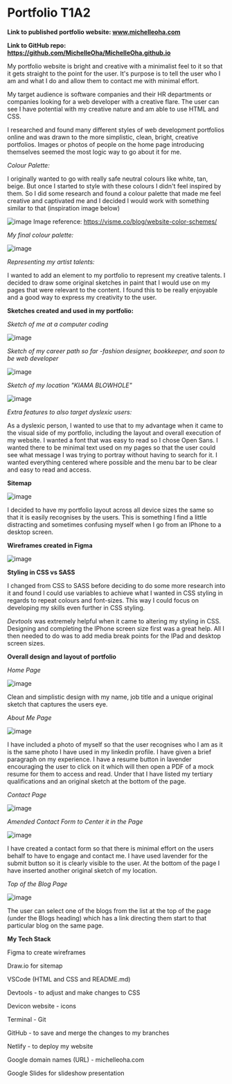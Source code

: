 # Portfolio T1A2

**Link to published portfolio website: www.michelleoha.com**

**Link to GitHub repo: https://github.com/MichelleOha/MichelleOha.github.io**

My portfolio website is bright and creative with a minimalist feel to it so that it gets straight to the point for the user. It's purpose is to tell the user who I am and what I do and allow them to contact me with minimal effort.

My target audience is software companies and their HR departments or companies looking for a web developer with a creative flare. The user can see I have potential with my creative nature and am able to use HTML and CSS.

I researched and found many different styles of web development portfolios online and was drawn to the more simplistic, clean, bright, creative portfolios. Images or photos of people on the home page introducing themselves seemed the most logic way to go about it for me.

_Colour Palette:_

I originally wanted to go with really safe neutral colours like white, tan, beige. But once I started to style with these colours I didn't feel inspired by them. So I did some research and found a colour palette that made me feel creative and captivated me and I decided I would work with something similar to that (inspiration image below)

![image](./docs/colour-palette.png)
Image reference: https://visme.co/blog/website-color-schemes/

_My final colour palette:_

![image](./docs/my-colour-palette.png)

_Representing my artist talents:_

I wanted to add an element to my portfolio to represent my creative talents. I decided to draw some original sketches in paint that I would use on my pages that were relevant to the content. I found this to be really enjoyable and a good way to express my creativity to the user.

**Sketches created and used in my portfolio:**

_Sketch of me at a computer coding_

![image](./assets/Image.png)

_Sketch of my career path so far -fashion designer, bookkeeper, and soon to be web developer_

![image](./assets/jackdollkey.png)

_Sketch of my location "KIAMA BLOWHOLE"_

![image](./assets/kiama3.png)

_Extra features to also target dyslexic users:_

As a dyslexic person, I wanted to use that to my advantage when it came to the visual side of my portfolio, including the layout and overall execution of my website. I wanted a font that was easy to read so I chose Open Sans. I wanted there to be minimal text used on my pages so that the user could see what message I was trying to portray without having to search for it. I wanted everything centered where possible and the menu bar to be clear and easy to read and access.

**Sitemap**

![image](<./docs/portfolio_sitemap.drawio%20(2).png>)

I decided to have my portfolio layout across all device sizes the same so that it is easily recognises by the users. This is something I find a little distracting and sometimes confusing myself when I go from an IPhone to a desktop screen.

**Wireframes created in Figma**

![image](./docs/wireframes-T1A2.png)

**Styling in CSS vs SASS**

I changed from CSS to SASS before deciding to do some more research into it and found I could use variables to achieve what I wanted in CSS styling in regards to repeat colours and font-sizes. This way I could focus on developing my skills even further in CSS styling.

_Devtools_ was extremely helpful when it came to altering my styling in CSS. Designing and completing the IPhone screen size first was a great help. All I then needed to do was to add media break points for the IPad and desktop screen sizes.

**Overall design and layout of portfolio**

_Home Page_

![image](./docs/home-page.png)

Clean and simplistic design with my name, job title and a unique original sketch that captures the users eye.

_About Me Page_

![image](./docs/about-me-page.png)

I have included a photo of myself so that the user recognises who I am as it is the same photo I have used in my linkedin profile. I have given a brief paragraph on my experience. I have a resume button in lavender encouraging the user to click on it which will then open a PDF of a mock resume for them to access and read. Under that I have listed my tertiary qualifications and an original sketch at the bottom of the page.

_Contact Page_

![image](./docs/contacts-page.png)

_Amended Contact Form to Center it in the Page_

![image](./docs/amended-form.png)

I have created a contact form so that there is minimal effort on the users behalf to have to engage and contact me. I have used lavender for the submit button so it is clearly visible to the user. At the bottom of the page I have inserted another original sketch of my location.

_Top of the Blog Page_

![image](./docs/blogs-page.png)

The user can select one of the blogs from the list at the top of the page (under the Blogs heading) which has a link directing them start to that particular blog on the same page.

**My Tech Stack**

Figma to create wireframes

Draw.io for sitemap

VSCode (HTML and CSS and README.md)

Devtools - to adjust and make changes to CSS

Devicon website - icons

Terminal - Git

GitHub - to save and merge the changes to my branches

Netlify - to deploy my website

Google domain names (URL) - michelleoha.com

Google Slides for slideshow presentation
